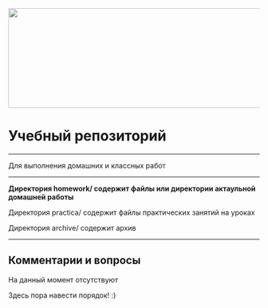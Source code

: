 <img src="https://i.postimg.cc/nzbr3kRD/Untitled.png" width="1000" height="200">


# Учебный репозиторий
____
Для выполнения домашних и классных работ
  
____
**Директория homework/ содержит файлы или директории актаульной домашней работы**

Директория practica/ содержит файлы практических занятий на уроках

Директория archive/ содержит архив

____
## Комментарии и вопросы

На данный момент отсутствуют


Здесь пора навести порядок! :)
